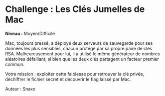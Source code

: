 # Challenge : Les Clés Jumelles de Mac

**Niveau :** Moyen/Difficile

Mac, toujours pressé, a déployé deux serveurs de sauvegarde pour ses données les plus sensibles, chacun protégé par sa propre paire de clés RSA. Malheureusement pour lui, il a utilisé le même générateur de nombres aléatoires défaillant, si bien que les deux clés partagent un facteur premier commun.

Votre mission : exploiter cette faiblesse pour retrouver la clé privée, déchiffrer le fichier secret et découvrir le flag laissé par Mac.

Auteur : Snaxx